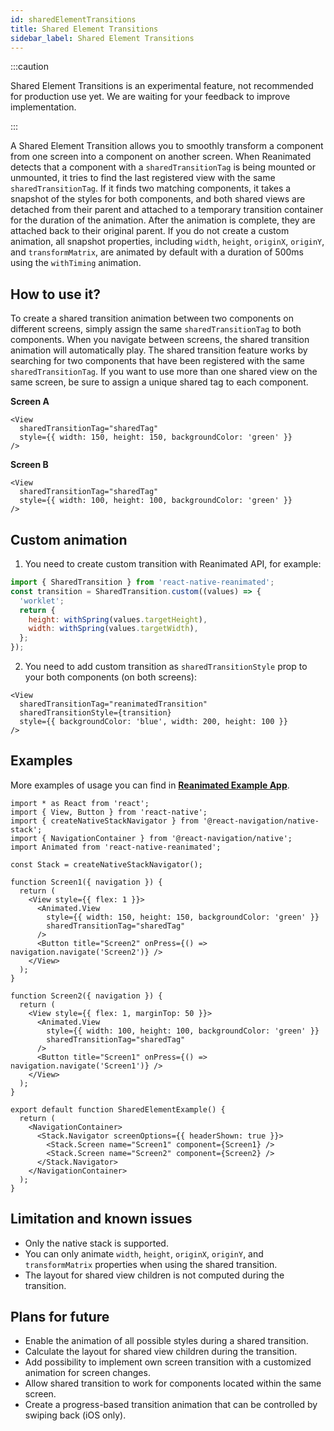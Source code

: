 ```yaml
---
id: sharedElementTransitions
title: Shared Element Transitions
sidebar_label: Shared Element Transitions
---
```


:::caution

Shared Element Transitions is an experimental feature, not recommended for production use yet. We are waiting for your feedback to improve implementation.

:::

A Shared Element Transition allows you to smoothly transform a component from one screen into a component on another screen. When Reanimated detects that a component with a `sharedTransitionTag` is being mounted or unmounted, it tries to find the last registered view with the same `sharedTransitionTag`. If it finds two matching components, it takes a snapshot of the styles for both components, and both shared views are detached from their parent and attached to a temporary transition container for the duration of the animation. After the animation is complete, they are attached back to their original parent. If you do not create a custom animation, all snapshot properties, including `width`, `height`, `originX`, `originY`, and `transformMatrix`, are animated by default with a duration of 500ms using the `withTiming` animation.

## How to use it?

To create a shared transition animation between two components on different screens, simply assign the same `sharedTransitionTag` to both components. When you navigate between screens, the shared transition animation will automatically play. The shared transition feature works by searching for two components that have been registered with the same `sharedTransitionTag`. If you want to use more than one shared view on the same screen, be sure to assign a unique shared tag to each component.

**Screen A**

```tsx {2}
<View
  sharedTransitionTag="sharedTag"
  style={{ width: 150, height: 150, backgroundColor: 'green' }}
/>
```

**Screen B**

```tsx {2}
<View
  sharedTransitionTag="sharedTag"
  style={{ width: 100, height: 100, backgroundColor: 'green' }}
/>
```

## Custom animation

1. You need to create custom transition with Reanimated API, for example:

```js
import { SharedTransition } from 'react-native-reanimated';
const transition = SharedTransition.custom((values) => {
  'worklet';
  return {
    height: withSpring(values.targetHeight),
    width: withSpring(values.targetWidth),
  };
});
```

2. You need to add custom transition as `sharedTransitionStyle` prop to your both components (on both screens):

```tsx {2,3}
<View
  sharedTransitionTag="reanimatedTransition"
  sharedTransitionStyle={transition}
  style={{ backgroundColor: 'blue', width: 200, height: 100 }}
/>
```

## Examples

More examples of usage you can find in **[Reanimated Example App](https://github.com/software-mansion/react-native-reanimated/tree/main/Example/src/SharedElementTransition)**.

```tsx {14,26}
import * as React from 'react';
import { View, Button } from 'react-native';
import { createNativeStackNavigator } from '@react-navigation/native-stack';
import { NavigationContainer } from '@react-navigation/native';
import Animated from 'react-native-reanimated';

const Stack = createNativeStackNavigator();

function Screen1({ navigation }) {
  return (
    <View style={{ flex: 1 }}>
      <Animated.View
        style={{ width: 150, height: 150, backgroundColor: 'green' }}
        sharedTransitionTag="sharedTag"
      />
      <Button title="Screen2" onPress={() => navigation.navigate('Screen2')} />
    </View>
  );
}

function Screen2({ navigation }) {
  return (
    <View style={{ flex: 1, marginTop: 50 }}>
      <Animated.View
        style={{ width: 100, height: 100, backgroundColor: 'green' }}
        sharedTransitionTag="sharedTag"
      />
      <Button title="Screen1" onPress={() => navigation.navigate('Screen1')} />
    </View>
  );
}

export default function SharedElementExample() {
  return (
    <NavigationContainer>
      <Stack.Navigator screenOptions={{ headerShown: true }}>
        <Stack.Screen name="Screen1" component={Screen1} />
        <Stack.Screen name="Screen2" component={Screen2} />
      </Stack.Navigator>
    </NavigationContainer>
  );
}
```

## Limitation and known issues

- Only the native stack is supported.
- You can only animate `width`, `height`, `originX`, `originY`, and `transformMatrix` properties when using the shared transition.
- The layout for shared view children is not computed during the transition.

## Plans for future

- Enable the animation of all possible styles during a shared transition.
- Calculate the layout for shared view children during the transition.
- Add possibility to implement own screen transition with a customized animation for screen changes.
- Allow shared transition to work for components located within the same screen.
- Create a progress-based transition animation that can be controlled by swiping back (iOS only).
